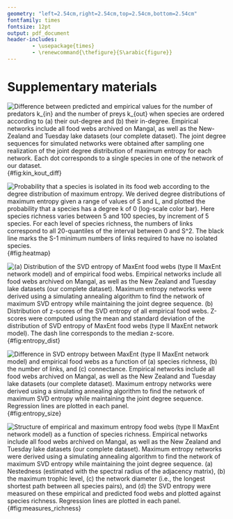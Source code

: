 ```yaml
---
geometry: "left=2.54cm,right=2.54cm,top=2.54cm,bottom=2.54cm"
fontfamily: times
fontsize: 12pt
output: pdf_document
header-includes:
        - \usepackage{times}
        - \renewcommand{\thefigure}{S\arabic{figure}}
---
```


# Supplementary materials 

![Difference between predicted and empirical values for the number of predators $k_{in}$ and the number of preys $k_{out}$ when species are ordered according to (a) their out-degree and (b) their in-degree. Empirical networks include all food webs archived on Mangal, as well as the New-Zealand and Tuesday lake datasets (our complete dataset). The joint degree sequences for simulated networks were obtained after sampling one realization of the joint degree distribution of maximum entropy for each network. Each dot corresponds to a single species in one of the network of our dataset.](figures/kin_kout_difference.png){#fig:kin_kout_diff}

![Probability that a species is isolated in its food web according to the degree distribution of maximum entropy. We derived degree distributions of maximum entropy given a range of values of $S$ and $L$, and plotted the probability that a species has a degree $k$ of $0$ (log-scale color bar). Here species richness varies between $5$ and $100$ species, by increment of $5$ species. For each level of species richness, the numbers of links correspond to all 20-quantiles of the interval between $0$ and $S^2$. The black line marks the $S-1$ minimum numbers of links required to have no isolated species.](figures/heatmap_disconnected.png){#fig:heatmap}

![(a) Distribution of the SVD entropy of MaxEnt food webs (type II MaxEnt network model) and of empirical food webs. Empirical networks include all food webs archived on Mangal, as well as the New Zealand and Tuesday lake datasets (our complete dataset). Maximum entropy networks were derived using a simulating annealing algorithm to find the network of maximum SVD entropy while maintaining the joint degree sequence. (b) Distribution of z-scores of the SVD entropy of all empirical food webs. Z-scores were computed using the mean and standard deviation of the distribution of SVD entropy of MaxEnt food webs (type II MaxEnt network model). The dash line corresponds to the median z-score.](figures/entropy_distribution.png){#fig:entropy_dist}

![Difference in SVD entropy between MaxEnt (type II MaxEnt network model) and empirical food webs as a function of (a) species richness, (b) the number of links, and (c) connectance. Empirical networks include all food webs archived on Mangal, as well as the New Zealand and Tuesday lake datasets (our complete dataset). Maximum entropy networks were derived using a simulating annealing algorithm to find the network of maximum SVD entropy while maintaining the joint degree sequence. Regression lines are plotted in each panel.](figures/difference_entropy.png){#fig:entropy_size}

![Structure of empirical and maximum entropy food webs (type II MaxEnt network model) as a function of species richness. Empirical networks include all food webs archived on Mangal, as well as the New Zealand and Tuesday lake datasets (our complete dataset). Maximum entropy networks were derived using a simulating annealing algorithm to find the network of maximum SVD entropy while maintaining the joint degree sequence. (a) Nestedness (estimated with the spectral radius of the adjacency matrix), (b) the maximum trophic level, (c) the network diameter (i.e., the longest shortest path between all species pairs), and (d) the SVD entropy were measured on these empirical and predicted food webs and plotted against species richness. Regression lines are plotted in each panel.](figures/measures_richness.png){#fig:measures_richness}

